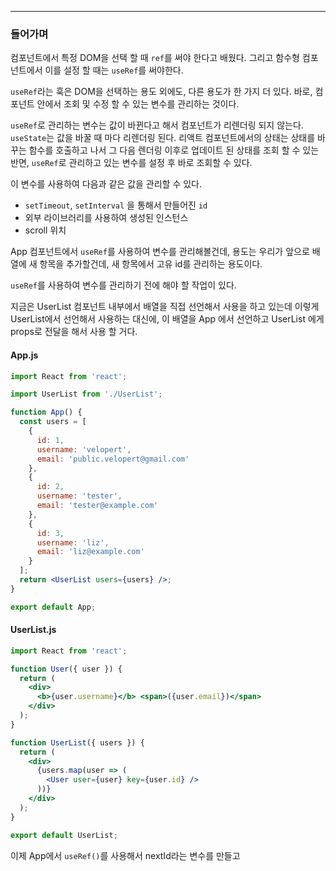 ----

### 들어가며

컴포넌트에서 특정 DOM을 선택 할 때 `ref`를 써야 한다고 배웠다. 그리고 함수형 컴포넌트에서 이를 설정 할 때는 `useRef`를 써야한다. 

`useRef`라는 훅은 DOM을 선택하는 용도 외에도, 다른 용도가 한 가지 더 있다. 바로, 컴포넌트 안에서 조회 및 수정 할 수 있는 변수를 관리하는 것이다. 

`useRef`로 관리하는 변수는 값이 바뀐다고 해서 컴포넌트가 리렌더링 되지 않는다. `useState`는 값을 바꿀 때 마다 리렌더링 된다. 리액트 컴포넌트에서의 상태는 상태를 바꾸는 함수를 호출하고 나서 그 다음 렌더링 이후로 업데이트 된 상태를 조회 할 수 있는 반면, `useRef`로 관리하고 있는 변수를 설정 후 바로 조회할 수 있다. 

이 변수를 사용하여 다음과 같은 값을 관리할 수 있다.

- `setTimeout`, `setInterval` 을 통해서 만들어진 `id`
- 외부 라이브러리를 사용하여 생성된 인스턴스
- scroll 위치

App 컴포넌트에서 `useRef`를 사용하여 변수를 관리해볼건데, 용도는 우리가 앞으로 배열에 새 항목을 추가할건데, 새 항목에서 고유 id를 관리하는 용도이다.

`useRef`를 사용하여 변수를 관리하기 전에 해야 할 작업이 있다.

지금은 UserList 컴포넌트 내부에서 배열을 직접 선언해서 사용을 하고 있는데 이렇게 UserList에서 선언해서 사용하는 대신에, 이 배열을 App 에서 선언하고 UserList 에게 props로 전달을 해서 사용 할 거다.

#### App.js

```jsx
import React from 'react';

import UserList from './UserList';

function App() {
  const users = [
    {
      id: 1,
      username: 'velopert',
      email: 'public.velopert@gmail.com'
    },
    {
      id: 2,
      username: 'tester',
      email: 'tester@example.com'
    },
    {
      id: 3,
      username: 'liz',
      email: 'liz@example.com'
    }
  ];
  return <UserList users={users} />;
}

export default App;
```

#### UserList.js

```jsx
import React from 'react';

function User({ user }) {
  return (
    <div>
      <b>{user.username}</b> <span>({user.email})</span>
    </div>
  );
}

function UserList({ users }) {
  return (
    <div>
      {users.map(user => (
        <User user={user} key={user.id} />
      ))}
    </div>
  );
}

export default UserList;
```

이제 App에서 `useRef()`를 사용해서 nextId라는 변수를 만들고 

